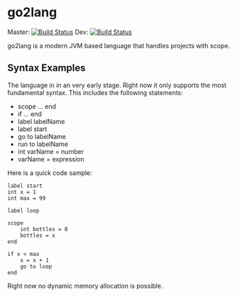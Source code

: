 # go2lang
Master: [![Build Status](https://travis-ci.com/FritzFlorian/go2lang.svg?token=uc4JDzFtzNAvEzKuuLd1&branch=master)](https://travis-ci.com/FritzFlorian/go2lang)   Dev: [![Build Status](https://travis-ci.com/FritzFlorian/go2lang.svg?token=uc4JDzFtzNAvEzKuuLd1&branch=dev)](https://travis-ci.com/FritzFlorian/go2lang)

go2lang is a modern JVM based language that handles projects with scope.

## Syntax Examples

The language in in an very early stage. Right now it only supports the most fundamental syntax.
This includes the following statements:
* scope ... end
* if ... end
* label labelName
* label start
* go to labelName
* run to labelName
* int varName = number
* varName = expression

Here is a quick code sample:
```batch
label start
int x = 1
int max = 99

label loop

scope
    int bottles = 0
    bottles = x
end

if x < max
    x = x + 1
    go to loop
end
```

Right now no dynamic memory allocation is possible.